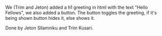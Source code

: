 We (Trim and Jeton) added a h1 greeting in html with the text "Hello Fellows", we also added a button.
The button toggles the greeting, if it's being shown button hides it, else shows it.

Done by Jeton Sllamniku and Trim Kusari.
